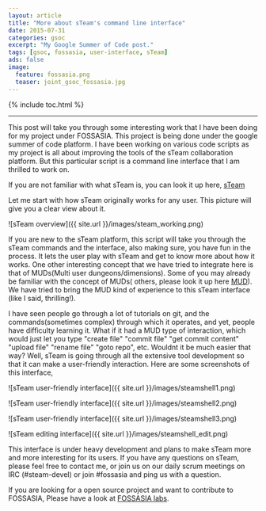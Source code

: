 ```yaml
---
layout: article
title: "More about sTeam's command line interface"
date: 2015-07-31
categories: gsoc
excerpt: "My Google Summer of Code post."
tags: [gsoc, fossasia, user-interface, sTeam]
ads: false
image:
  feature: fossasia.png
  teaser: joint_gsoc_fossasia.jpg
---
```

{% include toc.html %}

---

This post will take you through some interesting work that I have been doing for my project under FOSSASIA. This project is being done under the google summer of code platform. I have been working on various code scripts as my project is all about improving the tools of the sTeam collaboration platform. But this particular script is a command line interface that I am thrilled to work on. 

If you are not familiar with what sTeam is, you can look it up here, [sTeam](http://societyserver.org/Topics/sTeam/)

Let me start with how sTeam originally works for any user. This picture will give you a clear view about it.

![sTeam overview]({{ site.url }}/images/steam_working.png)

If you are new to the sTeam platform, this script will take you through the sTeam commands and the interface, also making sure, you have fun in the process. It lets the user play with sTeam and get to know more about how it works. One other interesting concept that we have tried to integrate here is that of MUDs(Multi user dungeons/dimensions). Some of you may already be familiar with the concept of MUDs( others, please look it up here [MUD](https://en.wikipedia.org/wiki/MUD)). We have tried to bring the MUD kind of experience to this sTeam interface (like I said, thrilling!).

I have seen people go through a lot of tutorials on git, and the commands(sometimes complex) through which it operates, and yet, people have difficulty learning it. What if it had a MUD type of interaction, which would just let you type "create file" "commit file" "get commit content" "upload file" "rename file" "goto repo", etc. Wouldnt it be much easier that way? Well, sTeam is going through all the extensive tool development so that it can make a user-friendly interaction. Here are some screenshots of this interface,

![sTeam user-friendly interface]({{ site.url }}/images/steamshell1.png)

![sTeam user-friendly interface]({{ site.url }}/images/steamshell2.png)

![sTeam user-friendly interface]({{ site.url }}/images/steamshell3.png)

![sTeam editing interface]({{ site.url }}/images/steamshell_edit.png)

This interface is under heavy development and plans to make sTeam more and more interesting for its users. If you have any questions on sTeam, please feel free to contact me, or join us on our daily scrum meetings on IRC (#steam-devel) or join #fossasia and ping us with a question.

If you are looking for a open source project and want to contribute to FOSSASIA, Please have a look at [FOSSASIA labs](http://labs.fossasia.org/).
